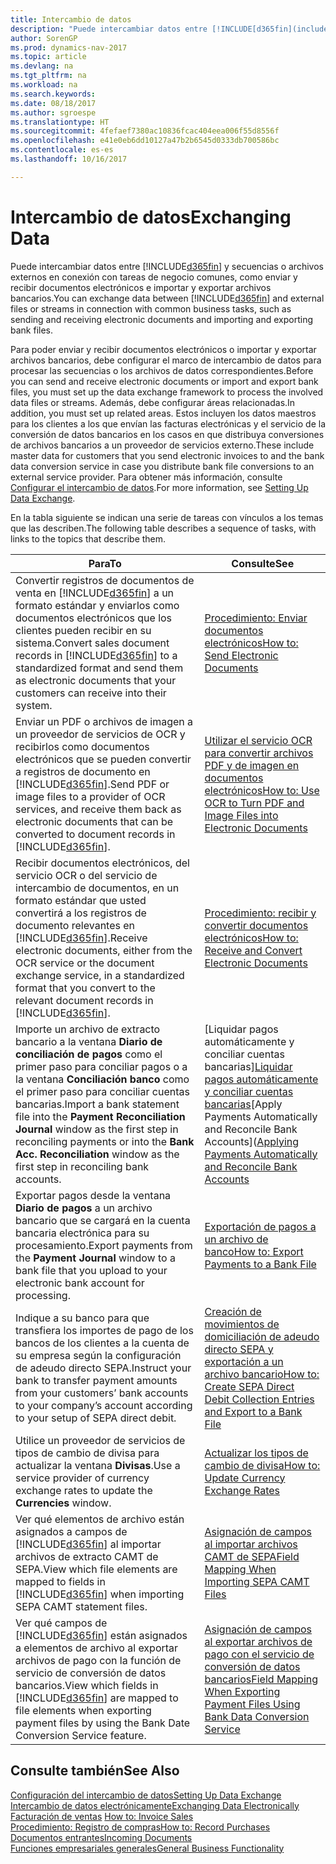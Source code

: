 ```yaml
---
title: Intercambio de datos
description: "Puede intercambiar datos entre [!INCLUDE[d365fin](includes/d365fin_md.md)] y secuencias o archivos externos en conexión con tareas de negocio comunes, como enviar y recibir documentos electrónicos e importar y exportar archivos bancarios."
author: SorenGP
ms.prod: dynamics-nav-2017
ms.topic: article
ms.devlang: na
ms.tgt_pltfrm: na
ms.workload: na
ms.search.keywords: 
ms.date: 08/18/2017
ms.author: sgroespe
ms.translationtype: HT
ms.sourcegitcommit: 4fefaef7380ac10836fcac404eea006f55d8556f
ms.openlocfilehash: e41e0eb6dd10127a47b2b6545d0333db700586bc
ms.contentlocale: es-es
ms.lasthandoff: 10/16/2017

---
```

# <a name="exchanging-data"></a><span data-ttu-id="c393a-103">Intercambio de datos</span><span class="sxs-lookup"><span data-stu-id="c393a-103">Exchanging Data</span></span>
<span data-ttu-id="c393a-104">Puede intercambiar datos entre [!INCLUDE[d365fin](includes/d365fin_md.md)] y secuencias o archivos externos en conexión con tareas de negocio comunes, como enviar y recibir documentos electrónicos e importar y exportar archivos bancarios.</span><span class="sxs-lookup"><span data-stu-id="c393a-104">You can exchange data between [!INCLUDE[d365fin](includes/d365fin_md.md)] and external files or streams in connection with common business tasks, such as sending and receiving electronic documents and importing and exporting bank files.</span></span>  

<span data-ttu-id="c393a-105">Para poder enviar y recibir documentos electrónicos o importar y exportar archivos bancarios, debe configurar el marco de intercambio de datos para procesar las secuencias o los archivos de datos correspondientes.</span><span class="sxs-lookup"><span data-stu-id="c393a-105">Before you can send and receive electronic documents or import and export bank files, you must set up the data exchange framework to process the involved data files or streams.</span></span> <span data-ttu-id="c393a-106">Además, debe configurar áreas relacionadas.</span><span class="sxs-lookup"><span data-stu-id="c393a-106">In addition, you must set up related areas.</span></span> <span data-ttu-id="c393a-107">Estos incluyen los datos maestros para los clientes a los que envían las facturas electrónicas y el servicio de la conversión de datos bancarios en los casos en que distribuya conversiones de archivos bancarios a un proveedor de servicios externo.</span><span class="sxs-lookup"><span data-stu-id="c393a-107">These include master data for customers that you send electronic invoices to and the bank data conversion service in case you distribute bank file conversions to an external service provider.</span></span> <span data-ttu-id="c393a-108">Para obtener más información, consulte [Configurar el intercambio de datos](across-set-up-data-exchange.md).</span><span class="sxs-lookup"><span data-stu-id="c393a-108">For more information, see [Setting Up Data Exchange](across-set-up-data-exchange.md).</span></span>  

 <span data-ttu-id="c393a-109">En la tabla siguiente se indican una serie de tareas con vínculos a los temas que las describen.</span><span class="sxs-lookup"><span data-stu-id="c393a-109">The following table describes a sequence of tasks, with links to the topics that describe them.</span></span>  

|<span data-ttu-id="c393a-110">**Para**</span><span class="sxs-lookup"><span data-stu-id="c393a-110">**To**</span></span>|<span data-ttu-id="c393a-111">**Consulte**</span><span class="sxs-lookup"><span data-stu-id="c393a-111">**See**</span></span>|  
|------------|-------------|  
|<span data-ttu-id="c393a-112">Convertir registros de documentos de venta en [!INCLUDE[d365fin](includes/d365fin_md.md)] a un formato estándar y enviarlos como documentos electrónicos que los clientes pueden recibir en su sistema.</span><span class="sxs-lookup"><span data-stu-id="c393a-112">Convert sales document records in [!INCLUDE[d365fin](includes/d365fin_md.md)] to a standardized format and send them as electronic documents that your customers can receive into their system.</span></span>|[<span data-ttu-id="c393a-113">Procedimiento: Enviar documentos electrónicos</span><span class="sxs-lookup"><span data-stu-id="c393a-113">How to: Send Electronic Documents</span></span>](sales-how-to-send-electronic-documents.md)|  
|<span data-ttu-id="c393a-114">Enviar un PDF o archivos de imagen a un proveedor de servicios de OCR y recibirlos como documentos electrónicos que se pueden convertir a registros de documento en [!INCLUDE[d365fin](includes/d365fin_md.md)].</span><span class="sxs-lookup"><span data-stu-id="c393a-114">Send PDF or image files to a provider of OCR services, and receive them back as electronic documents that can be converted to document records in [!INCLUDE[d365fin](includes/d365fin_md.md)].</span></span>|[<span data-ttu-id="c393a-115">Utilizar el servicio OCR para convertir archivos PDF y de imagen en documentos electrónicos</span><span class="sxs-lookup"><span data-stu-id="c393a-115">How to: Use OCR to Turn PDF and Image Files into Electronic Documents</span></span>](across-how-use-ocr-pdf-images-files.md)|  
|<span data-ttu-id="c393a-116">Recibir documentos electrónicos, del servicio OCR o del servicio de intercambio de documentos, en un formato estándar que usted convertirá a los registros de documento relevantes en [!INCLUDE[d365fin](includes/d365fin_md.md)].</span><span class="sxs-lookup"><span data-stu-id="c393a-116">Receive electronic documents, either from the OCR service or the document exchange service, in a standardized format that you convert to the relevant document records in [!INCLUDE[d365fin](includes/d365fin_md.md)].</span></span>|[<span data-ttu-id="c393a-117">Procedimiento: recibir y convertir documentos electrónicos</span><span class="sxs-lookup"><span data-stu-id="c393a-117">How to: Receive and Convert Electronic Documents</span></span>](purchasing-how-to-receive-and-convert-electronic-documents.md)|  
|<span data-ttu-id="c393a-118">Importe un archivo de extracto bancario a la ventana **Diario de conciliación de pagos** como el primer paso para conciliar pagos o a la ventana **Conciliación banco** como el primer paso para conciliar cuentas bancarias.</span><span class="sxs-lookup"><span data-stu-id="c393a-118">Import a bank statement file into the **Payment Reconciliation Journal** window as the first step in reconciling payments or into the **Bank Acc. Reconciliation** window as the first step in reconciling bank accounts.</span></span>|<span data-ttu-id="c393a-119">[Liquidar pagos automáticamente y conciliar cuentas bancarias][Liquidar pagos automáticamente y conciliar cuentas bancarias](receivables-apply-payments-auto-reconcile-bank-accounts.md)</span><span class="sxs-lookup"><span data-stu-id="c393a-119">[Apply Payments Automatically and Reconcile Bank Accounts]([Applying Payments Automatically and Reconcile Bank Accounts](receivables-apply-payments-auto-reconcile-bank-accounts.md)</span></span>|  
|<span data-ttu-id="c393a-120">Exportar pagos desde la ventana **Diario de pagos** a un archivo bancario que se cargará en la cuenta bancaria electrónica para su procesamiento.</span><span class="sxs-lookup"><span data-stu-id="c393a-120">Export payments from the **Payment Journal** window to a bank file that you upload to your electronic bank account for processing.</span></span>|[<span data-ttu-id="c393a-121">Exportación de pagos a un archivo de banco</span><span class="sxs-lookup"><span data-stu-id="c393a-121">How to: Export Payments to a Bank File</span></span>](payables-how-export-payments-bank-file.md)|  
|<span data-ttu-id="c393a-122">Indique a su banco para que transfiera los importes de pago de los bancos de los clientes a la cuenta de su empresa según la configuración de adeudo directo SEPA.</span><span class="sxs-lookup"><span data-stu-id="c393a-122">Instruct your bank to transfer payment amounts from your customers’ bank accounts to your company’s account according to your setup of SEPA direct debit.</span></span>|[<span data-ttu-id="c393a-123">Creación de movimientos de domiciliación de adeudo directo SEPA y exportación a un archivo bancario</span><span class="sxs-lookup"><span data-stu-id="c393a-123">How to: Create SEPA Direct Debit Collection Entries and Export to a Bank File</span></span>](finance-how-create-sepa-direct-debit-collection-entries-export-bank-file.md)|  
|<span data-ttu-id="c393a-124">Utilice un proveedor de servicios de tipos de cambio de divisa para actualizar la ventana **Divisas**.</span><span class="sxs-lookup"><span data-stu-id="c393a-124">Use a service provider of currency exchange rates to update the **Currencies** window.</span></span>|[<span data-ttu-id="c393a-125">Actualizar los tipos de cambio de divisa</span><span class="sxs-lookup"><span data-stu-id="c393a-125">How to: Update Currency Exchange Rates</span></span>](finance-how-update-currencies.md)|  
|<span data-ttu-id="c393a-126">Ver qué elementos de archivo están asignados a campos de [!INCLUDE[d365fin](includes/d365fin_md.md)] al importar archivos de extracto CAMT de SEPA.</span><span class="sxs-lookup"><span data-stu-id="c393a-126">View which file elements are mapped to fields in [!INCLUDE[d365fin](includes/d365fin_md.md)] when importing SEPA CAMT statement files.</span></span>|[<span data-ttu-id="c393a-127">Asignación de campos al importar archivos CAMT de SEPA</span><span class="sxs-lookup"><span data-stu-id="c393a-127">Field Mapping When Importing SEPA CAMT Files</span></span>](across-field-mapping-when-importing-sepa-camt-files.md)|  
|<span data-ttu-id="c393a-128">Ver qué campos de [!INCLUDE[d365fin](includes/d365fin_md.md)] están asignados a elementos de archivo al exportar archivos de pago con la función de servicio de conversión de datos bancarios.</span><span class="sxs-lookup"><span data-stu-id="c393a-128">View which fields in [!INCLUDE[d365fin](includes/d365fin_md.md)] are mapped to file elements when exporting payment files by using the Bank Date Conversion Service feature.</span></span>|[<span data-ttu-id="c393a-129">Asignación de campos al exportar archivos de pago con el servicio de conversión de datos bancarios</span><span class="sxs-lookup"><span data-stu-id="c393a-129">Field Mapping When Exporting Payment Files Using Bank Data Conversion Service</span></span>](across-field-mapping-when-exporting-payment-files-using-bank-data-conversion-service.md)|  

## <a name="see-also"></a><span data-ttu-id="c393a-130">Consulte también</span><span class="sxs-lookup"><span data-stu-id="c393a-130">See Also</span></span>  
[<span data-ttu-id="c393a-131">Configuración del intercambio de datos</span><span class="sxs-lookup"><span data-stu-id="c393a-131">Setting Up Data Exchange</span></span>](across-set-up-data-exchange.md)  
[<span data-ttu-id="c393a-132">Intercambio de datos electrónicamente</span><span class="sxs-lookup"><span data-stu-id="c393a-132">Exchanging Data Electronically</span></span>](across-data-exchange.md)  
<span data-ttu-id="c393a-133">[Facturación de ventas](sales-how-invoice-sales.md) </span><span class="sxs-lookup"><span data-stu-id="c393a-133">[How to: Invoice Sales](sales-how-invoice-sales.md) </span></span>  
[<span data-ttu-id="c393a-134">Procedimiento: Registro de compras</span><span class="sxs-lookup"><span data-stu-id="c393a-134">How to: Record Purchases</span></span>](purchasing-how-record-purchases.md)  
[<span data-ttu-id="c393a-135">Documentos entrantes</span><span class="sxs-lookup"><span data-stu-id="c393a-135">Incoming Documents</span></span>](across-income-documents.md)  
[<span data-ttu-id="c393a-136">Funciones empresariales generales</span><span class="sxs-lookup"><span data-stu-id="c393a-136">General Business Functionality</span></span>](ui-across-business-areas.md)  

